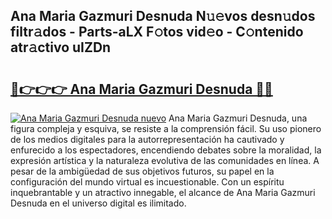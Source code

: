 ## Ana Maria Gazmuri Desnuda N𝚞𝚎vos desn𝚞dos filtr𝚊dos - Parts-aLX F𝚘tos vid𝚎o - C𝚘ntenido atr𝚊ctivo uIZDn

# <h2><a href="http://mb701u.tromn.icu/?c=Ana+Maria+Gazmuri+Desnuda">🔗👉👉👉 Ana Maria Gazmuri Desnuda 🔗🔗</a></h2>

[![Ana Maria Gazmuri Desnuda nuevo](https://i.imgur.com/pEAQMta.gif)](http://mb701u.tromn.icu/?c=Ana+Maria+Gazmuri+Desnuda)
Ana Maria Gazmuri Desnuda, una figura compleja y esquiva, se resiste a la comprensión fácil. Su uso pionero de los medios digitales para la autorrepresentación ha cautivado y enfurecido a los espectadores, encendiendo debates sobre la moralidad, la expresión artística y la naturaleza evolutiva de las comunidades en línea. A pesar de la ambigüedad de sus objetivos futuros, su papel en la configuración del mundo virtual es incuestionable. Con un espíritu inquebrantable y un atractivo innegable, el alcance de Ana Maria Gazmuri Desnuda en el universo digital es ilimitado.
